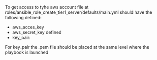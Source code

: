 To get access to tyhe aws account file at roles/ansible_role_create_tier1_server/defaults/main.yml should have the following defined:
* aws_acces_key 
* aws_secret_key defined
* key_pair:  

For key_pair the .pem file should be placed at the same level where the playbook is launched
